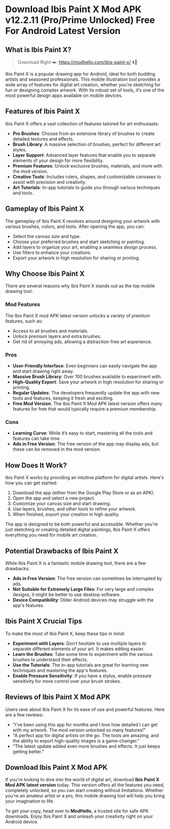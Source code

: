 # Download Ibis Paint X Mod APK v12.2.11 (Pro/Prime Unlocked) Free For Android Latest Version

## What is Ibis Paint X?

>Download Right ➡️: https://modhello.com/ibis-paint-x/ ⬇️🎉

Ibis Paint X is a popular drawing app for Android, ideal for both budding artists and seasoned professionals. This mobile illustration tool provides a wide array of features for digital art creation, whether you're sketching for fun or designing complex artwork. With its robust set of tools, it’s one of the most powerful design apps available on mobile devices.

## Features of Ibis Paint X
Ibis Paint X offers a vast collection of features tailored for art enthusiasts:

- **Pro Brushes**: Choose from an extensive library of brushes to create detailed textures and effects.
- **Brush Library**: A massive selection of brushes, perfect for different art styles.
- **Layer Support**: Advanced layer features that enable you to separate elements of your design for more flexibility.
- **Premium Features**: Unlock exclusive brushes, materials, and more with the mod version.
- **Creative Tools**: Includes rulers, shapes, and customizable canvases to assist with precision and creativity.
- **Art Tutorials**: In-app tutorials to guide you through various techniques and tools.

## Gameplay of Ibis Paint X
The gameplay of Ibis Paint X revolves around designing your artwork with various brushes, colors, and tools. After opening the app, you can:

- Select the canvas size and type.
- Choose your preferred brushes and start sketching or painting.
- Add layers to organize your art, enabling a seamless design process.
- Use filters to enhance your creations.
- Export your artwork in high resolution for sharing or printing.

## Why Choose Ibis Paint X
There are several reasons why Ibis Paint X stands out as the top mobile drawing tool:

### Mod Features
The Ibis Paint X mod APK latest version unlocks a variety of premium features, such as:

- Access to all brushes and materials.
- Unlock premium layers and extra brushes.
- Get rid of annoying ads, allowing a distraction-free art experience.

### Pros
- **User-Friendly Interface**: Even beginners can easily navigate the app and start drawing right away.
- **Massive Brush Library**: Over 100 brushes available to experiment with.
- **High-Quality Export**: Save your artwork in high resolution for sharing or printing.
- **Regular Updates**: The developers frequently update the app with new tools and features, keeping it fresh and exciting.
- **Free Mod Version**: The Ibis Paint X Mod APK latest version offers many features for free that would typically require a premium membership.

### Cons
- **Learning Curve**: While it’s easy to start, mastering all the tools and features can take time.
- **Ads in Free Version**: The free version of the app may display ads, but these can be removed in the mod version.

## How Does It Work?
Ibis Paint X works by providing an intuitive platform for digital artists. Here's how you can get started:

1. Download the app (either from the Google Play Store or as an APK).
2. Open the app and select a new project.
3. Customize your canvas size and start drawing.
4. Use layers, brushes, and other tools to refine your artwork.
5. When finished, export your creation in high quality.

The app is designed to be both powerful and accessible. Whether you're just sketching or creating detailed digital paintings, Ibis Paint X offers everything you need for mobile art creation.

## Potential Drawbacks of Ibis Paint X
While Ibis Paint X is a fantastic mobile drawing tool, there are a few drawbacks:

- **Ads in Free Version**: The free version can sometimes be interrupted by ads.
- **Not Suitable for Extremely Large Files**: For very large and complex designs, it might be better to use desktop software.
- **Device Compatibility**: Older Android devices may struggle with the app's features.

## Ibis Paint X Crucial Tips
To make the most of Ibis Paint X, keep these tips in mind:

- **Experiment with Layers**: Don’t hesitate to use multiple layers to separate different elements of your art. It makes editing easier.
- **Learn the Brushes**: Take some time to experiment with the various brushes to understand their effects.
- **Use the Tutorials**: The in-app tutorials are great for learning new techniques and mastering the app's features.
- **Enable Pressure Sensitivity**: If you have a stylus, enable pressure sensitivity for more control over your brush strokes.

## Reviews of Ibis Paint X Mod APK
Users rave about Ibis Paint X for its ease of use and powerful features. Here are a few reviews:

- "I’ve been using this app for months and I love how detailed I can get with my artwork. The mod version unlocked so many features!"
- "A perfect app for digital artists on the go. The tools are amazing, and the ability to export high-quality images is a game-changer."
- "The latest update added even more brushes and effects. It just keeps getting better."

## Download Ibis Paint X Mod APK
If you're looking to dive into the world of digital art, download **Ibis Paint X Mod APK latest version** today. This version offers all the features you need, completely unlocked, so you can start creating without limitations. Whether you're an amateur artist or a pro, this mobile drawing tool will help you bring your imagination to life.

To get your copy, head over to **ModHello**, a trusted site for safe APK downloads. Enjoy Ibis Paint X and unleash your creativity right on your Android device.
